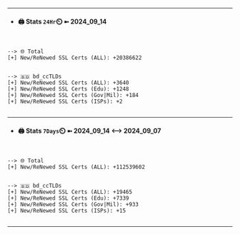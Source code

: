 

---
- #### 🖨️ **Stats** `24Hr`⏲️ ➼ 2024_09_14
```console


--> 🌐 Total
[+] New/ReNewed SSL Certs (ALL): +20386622


--> 🇧🇩 bd_ccTLDs
[+] New/ReNewed SSL Certs (ALL): +3640
[+] New/ReNewed SSL Certs (Edu): +1248
[+] New/ReNewed SSL Certs (Gov|Mil): +184
[+] New/ReNewed SSL Certs (ISPs): +2


```

---
- #### 🖨️ **Stats** `7Days`⏲️ ➼ 2024_09_14 <--> 2024_09_07
```console


--> 🌐 Total
[+] New/ReNewed SSL Certs (ALL): +112539602


--> 🇧🇩 bd_ccTLDs
[+] New/ReNewed SSL Certs (ALL): +19465
[+] New/ReNewed SSL Certs (Edu): +7339
[+] New/ReNewed SSL Certs (Gov|Mil): +933
[+] New/ReNewed SSL Certs (ISPs): +15


```

---

